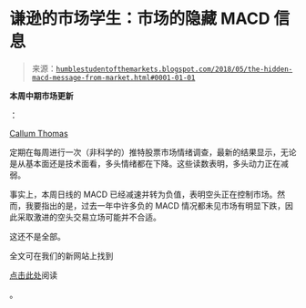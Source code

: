 <!--yml

类别：未分类

date: 2024-05-18 02:41:06

-->

# 谦逊的市场学生：市场的隐藏 MACD 信息

> 来源：[`humblestudentofthemarkets.blogspot.com/2018/05/the-hidden-macd-message-from-market.html#0001-01-01`](https://humblestudentofthemarkets.blogspot.com/2018/05/the-hidden-macd-message-from-market.html#0001-01-01)

**本周中期市场更新**

：

[Callum Thomas](https://www.topdowncharts.com/single-post/2018/05/28/Sentiment-Snapshot-Bonds-and-Reflation)

定期在每周进行一次（非科学的）推特股票市场情绪调查，最新的结果显示，无论是从基本面还是技术面看，多头情绪都在下降。这些读数表明，多头动力正在减弱。

事实上，本周日线的 MACD 已经减速并转为负值，表明空头正在控制市场。然而，我要指出的是，过去一年中许多负的 MACD 情况都未见市场有明显下跌，因此采取激进的空头交易立场可能并不合适。

这还不是全部。

全文可在我们的新网站上找到

[点击此处](https://humblestudentofthemarkets.com/2018/05/30/the-hidden-macd-message-from-the-markets/)阅读

。
